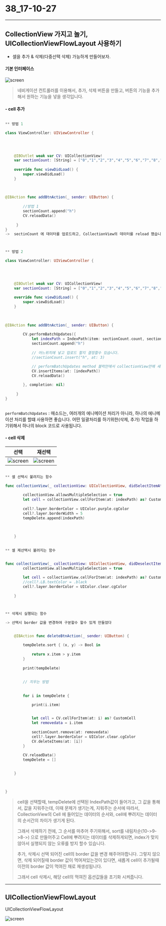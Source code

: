 # 38_17-10-27

---

## CollectionView 가지고 놀기, UICollectionViewFlowLayout 사용하기

- 셀을 추가 & 삭제(다중선택 삭제) 가능하게 만들어보자.

#### 기본 인터페이스

<p align="center">

![screen](/study/image/playCollectionView.jpg)

</p>

> 네비게이션 컨트롤러를 이용해서, 추가, 삭제 버튼을 만들고, 버튼의 기능을 추가해서 원하는 기능을 넣을 생각입니다.
> 

#### - cell 추가

```swift

** 방법 1

class ViewController: UIViewController {

    
    
    
    @IBOutlet weak var CV: UICollectionView!
    var sectionCount: [String] = ["0","1","2","3","4","5","6","7","8","9","10","11","12","13","14","15","16"]
    
    override func viewDidLoad() {
        super.viewDidLoad()
    }
    
    
    
@IBAction func addBtnAction(_ sender: UIButton) {
        
        //방법 1
        sectionCount.append("h")
        CV.reloadData()
        
     }
}
->  sectinCount 에 데이터를 업로드하고, CollectionView의 데이터를 reload 했습니다.



** 방법 2 

class ViewController: UIViewController {

    
    
    
    @IBOutlet weak var CV: UICollectionView!
    var sectionCount: [String] = ["0","1","2","3","4","5","6","7","8","9","10","11","12","13","14","15","16"]
    
    override func viewDidLoad() {
        super.viewDidLoad()
    }
    
    
    
@IBAction func addBtnAction(_ sender: UIButton) {
        
        CV.performBatchUpdates({
            let indexPath = IndexPath(item: sectionCount.count, section: 0)
            sectionCount.append("h")
            
            // 어느위치에 넣고 업로드 할지 결정할수 있습니다.
            //sectionCount.insert("h", at: 3)
            
            // performBatchUpdates method 블럭안에서 collectionView안에 새로운 값을 넣어주는 작업을 하는것임..
            CV.insertItems(at: [indexPath])
            CV.reloadData()

        }, completion: nil)
        
     }
}



```

`performBatchUpdates` : 매소드는, 여러개의 에니메이션 처리가 아니라, 하나의 에니메이션 처리를 할떄 사용하면 좋습니다. 어떤 일괄처리를 하기위한(삭제, 추가) 작업을 하기위해서 하나의 block 코드로 사용됩니다. 


#### - cell 삭제 

| 선택 | 재선택 |
| :---: | :---: |
|![screen](/study/image/playCollectionView-1.jpg) |![screen](/study/image/playCollectionView-2.jpg) | 


```swift

** 셀 선택시 불려지는 함수

func collectionView(_ collectionView: UICollectionView, didSelectItemAt indexPath: IndexPath) {
        
        collectionView.allowsMultipleSelection = true
        let cell = collectionView.cellForItem(at: indexPath) as? CustomCell
        
        cell?.layer.borderColor = UIColor.purple.cgColor
        cell?.layer.borderWidth = 5
        tempDelete.append(indexPath)
        
        
        
    }
    
        
** 셀 제선택시 불려지는 함수


func collectionView(_ collectionView: UICollectionView, didDeselectItemAt indexPath: IndexPath) {
        collectionView.allowsMultipleSelection = true
        
        let cell = collectionView.cellForItem(at: indexPath) as? CustomCell
        //cell?.LB.textColor = .black
        cell?.layer.borderColor = UIColor.clear.cgColor
    
    }



** 삭제시 실행되는 함수
    
-> 선택시 border 값을 변경하여 구분할수 할수 있게 만들었다


    @IBAction func deleteBtnAction(_ sender: UIButton) {

        tempDelete.sort { (x, y) -> Bool in
            
            return x.item > y.item
        }
        
        print(tempDelete)
        
        
        // 지우는 방법
        
        
        for i in tempDelete {

            print(i.item)

            
            let cell = CV.cellForItem(at: i) as? CustomCell
            let removedata = i.item
            
            sectionCount.remove(at: removedata)
            cell?.layer.borderColor = UIColor.clear.cgColor
            CV.deleteItems(at: [i])
        }
        
        CV.reloadData()
        tempDelete = []

       
    }
    
    

}

```

> cell을 선택할때, tempDelete에 선택된 IndexPath값이 들어가고, 그 값을 통해서, 값을 지워주는데, 이때 문제가 생기는게, 지워주는 순서에 따라서, CollectionView의 Cell 에 들어있는 데이터의 순서와, cell에 뿌려지는 데이터의 순서간의 차이가 생기게 된다.
> 
> 그래서 삭제하기 전에, 그 순서를 마추어 주기위해서, sort를 내림차순(10->9->8->) 으로 만들어주고 Cell에 뿌려지는 데이터를 삭제하게되면, index가 맞지않아서 실행되지 않는 오류를 방지 할수 있습니다.
> 
> 추가, 삭제시 선택 되어진 cell의 border 값을 변경 해주어야합니다. 그렇지 않으면, 삭제 되어질때 border 값이 먹여져있는것이 있다면, 새롭게 cell이 추가될때 이전의 border 값이 먹여진 채로 재생성됩니다. 
> 
> 그래서 cell 삭제시, 해당 cell의 먹여진 옵션값들을 초기화 시켜줍니다.




---


## UICollectionViewFlowLayout

UICollectionViewFlowLayout

![screen](/study/video-gif/UICollectionViewFlowLayout-1.gif)


